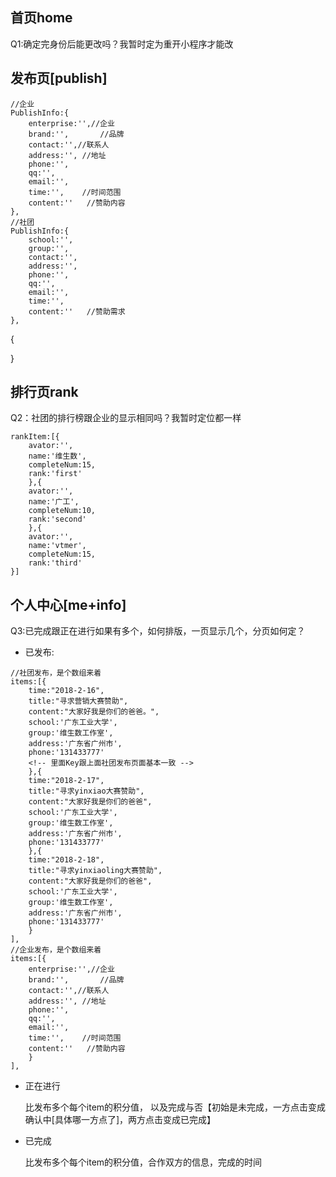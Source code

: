 ## 首页home
Q1:确定完身份后能更改吗？我暂时定为重开小程序才能改
## 发布页[publish]
```
//企业
PublishInfo:{
    enterprise:'',//企业
    brand:'',       //品牌
    contact:'',//联系人
    address:'', //地址
    phone:'',   
    qq:'',
    email:'',
    time:'',    //时间范围
    content:''   //赞助内容  
},
//社团
PublishInfo:{
    school:'',
    group:'',
    contact:'',
    address:'',
    phone:'',
    qq:'',
    email:'',
    time:'',
    content:''   //赞助需求  
},
```
{

}
## 排行页rank
Q2：社团的排行榜跟企业的显示相同吗？我暂时定位都一样
```
rankItem:[{
    avator:'',
    name:'维生数',
    completeNum:15,
    rank:'first'
    },{
    avator:'',
    name:'广工',
    completeNum:10,
    rank:'second'
    },{
    avator:'',
    name:'vtmer',
    completeNum:15,
    rank:'third'
}]
```
## 个人中心[me+info]
Q3:已完成跟正在进行如果有多个，如何排版，一页显示几个，分页如何定？
- 已发布:
```
//社团发布，是个数组来着
items:[{
    time:"2018-2-16",
    title:"寻求营销大赛赞助",
    content:"大家好我是你们的爸爸。",
    school:'广东工业大学',
    group:'维生数工作室',
    address:'广东省广州市',
    phone:'131433777'
    <!-- 里面Key跟上面社团发布页面基本一致 -->
    },{
    time:"2018-2-17",
    title:"寻求yinxiao大赛赞助",
    content:"大家好我是你们的爸爸",
    school:'广东工业大学',
    group:'维生数工作室',
    address:'广东省广州市',
    phone:'131433777'
    },{
    time:"2018-2-18",
    title:"寻求yinxiaoling大赛赞助",
    content:"大家好我是你们的爸爸",
    school:'广东工业大学',
    group:'维生数工作室',
    address:'广东省广州市',
    phone:'131433777'
    }
],
//企业发布，是个数组来着
items:[{
    enterprise:'',//企业
    brand:'',       //品牌
    contact:'',//联系人
    address:'', //地址
    phone:'',   
    qq:'',
    email:'',
    time:'',    //时间范围
    content:''   //赞助内容
    }
],
```
- 正在进行

    比发布多个每个item的积分值，
    以及完成与否【初始是未完成，一方点击变成确认中[具体哪一方点了]，两方点击变成已完成】
- 已完成

    比发布多个每个item的积分值，合作双方的信息，完成的时间